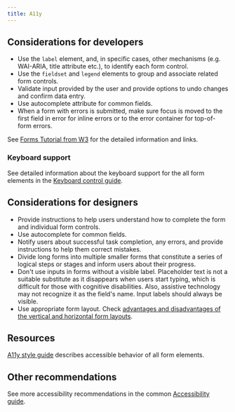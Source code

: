 ```yaml
---
title: A11y
---
```


## Considerations for developers

- Use the `label` element, and, in specific cases, other mechanisms (e.g. WAI-ARIA, title attribute etc.), to identify each form control.
- Use the `fieldset` and `legend` elements to group and associate related form controls.
- Validate input provided by the user and provide options to undo changes and confirm data entry.
- Use autocomplete attribute for common fields.
- When a form with errors is submitted, make sure focus is moved to the first field in error for inline errors or to the error container for top-of-form errors.

See [Forms Tutorial from W3](https://www.w3.org/WAI/tutorials/forms/) for the detailed information and links.

### Keyboard support

See detailed information about the keyboard support for the all form elements in the [Keyboard control guide](/core-principles/a11y/a11y-keyboard/).

## Considerations for designers

- Provide instructions to help users understand how to complete the form and individual form controls.
- Use autocomplete for common fields.
- Notify users about successful task completion, any errors, and provide instructions to help them correct mistakes.
- Divide long forms into multiple smaller forms that constitute a series of logical steps or stages and inform users about their progress.
- Don't use inputs in forms without a visible label. Placeholder text is not a suitable substitute as it disappears when users start typing, which is difficult for those with cognitive disabilities. Also, assistive technology may not recognize it as the field's name. Input labels should always be visible.
- Use appropriate form layout. Check [advantages and disadvantages of the vertical and horizontal form layouts](/patterns/form/#vertical_form_layout_vs_horizontal_form_layout).

## Resources

[A11y style guide](https://a11y-style-guide.com/style-guide/section-forms.html) describes accessible behavior of all form elements.

## Other recommendations

See more accessibility recommendations in the common [Accessibility guide](/core-principles/a11y/).
